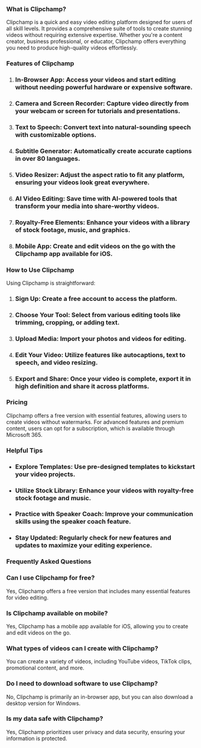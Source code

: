 ### What is Clipchamp?

Clipchamp is a quick and easy video editing platform designed for users of all skill levels. It provides a comprehensive suite of tools to create stunning videos without requiring extensive expertise. Whether you're a content creator, business professional, or educator, Clipchamp offers everything you need to produce high-quality videos effortlessly.

### Features of Clipchamp

1. ### In-Browser App: Access your videos and start editing without needing powerful hardware or expensive software.
2. ### Camera and Screen Recorder: Capture video directly from your webcam or screen for tutorials and presentations.
3. ### Text to Speech: Convert text into natural-sounding speech with customizable options.
4. ### Subtitle Generator: Automatically create accurate captions in over 80 languages.
5. ### Video Resizer: Adjust the aspect ratio to fit any platform, ensuring your videos look great everywhere.
6. ### AI Video Editing: Save time with AI-powered tools that transform your media into share-worthy videos.
7. ### Royalty-Free Elements: Enhance your videos with a library of stock footage, music, and graphics.
8. ### Mobile App: Create and edit videos on the go with the Clipchamp app available for iOS.

### How to Use Clipchamp

Using Clipchamp is straightforward:
1. ### Sign Up: Create a free account to access the platform.
2. ### Choose Your Tool: Select from various editing tools like trimming, cropping, or adding text.
3. ### Upload Media: Import your photos and videos for editing.
4. ### Edit Your Video: Utilize features like autocaptions, text to speech, and video resizing.
5. ### Export and Share: Once your video is complete, export it in high definition and share it across platforms.

### Pricing

Clipchamp offers a free version with essential features, allowing users to create videos without watermarks. For advanced features and premium content, users can opt for a subscription, which is available through Microsoft 365.

### Helpful Tips

- ### Explore Templates: Use pre-designed templates to kickstart your video projects.
- ### Utilize Stock Library: Enhance your videos with royalty-free stock footage and music.
- ### Practice with Speaker Coach: Improve your communication skills using the speaker coach feature.
- ### Stay Updated: Regularly check for new features and updates to maximize your editing experience.

### Frequently Asked Questions

### Can I use Clipchamp for free?  
Yes, Clipchamp offers a free version that includes many essential features for video editing.

### Is Clipchamp available on mobile?  
Yes, Clipchamp has a mobile app available for iOS, allowing you to create and edit videos on the go.

### What types of videos can I create with Clipchamp?  
You can create a variety of videos, including YouTube videos, TikTok clips, promotional content, and more.

### Do I need to download software to use Clipchamp?  
No, Clipchamp is primarily an in-browser app, but you can also download a desktop version for Windows.

### Is my data safe with Clipchamp?  
Yes, Clipchamp prioritizes user privacy and data security, ensuring your information is protected.